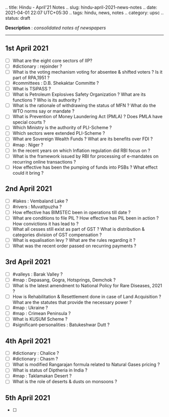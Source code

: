.. title: Hindu - April'21  Notes
.. slug: hindu-april-2021-news-notes
.. date: 2021-04-01 22:07 UTC+05:30
.. tags: hindu, news, notes
.. category: upsc
.. status: draft

**Description** : *consolidated notes of newspapers*

***
<!-- TEASER_END -->

## 1st April 2021
- [ ] What are the eight core sectors of IIP? 
- [ ] #dictionary : rejoinder ? 
- [ ] What is the voting mechanism voting for absentee & shifted voters ? Is it part of RPA,1951 ?
- [ ] #committees : D.B. Shekaktar Committe ? 
- [ ] What is TSiPASS ? 
- [ ] What is Petroleum Explosives Safety Organization ? What are its functions ? Who is its authority ? 
- [ ] What is the rationale of withdrawing the status of MFN ? What do the WTO norms say or mandate ?
- [ ] What is Prevention of Money Laundering Act (PMLA) ? Does PMLA have special courts ?
- [ ] Which Ministry is the authority of PLI-Scheme ? 
- [ ] Which sectors were extended PLI-Scheme ?
- [ ] What are Sovereign Wealth Funds ? What are its benefits over FDI ? 
- [ ] #map : Niger ? 
- [ ] In the recent years on which Inflation regulation did RBI focus on ? 
- [ ] What is the framework issued by RBI for processing of e-mandates on recurring online transactions ? 
- [ ] How effective has been the pumping of funds into PSBs ? What effect could it bring ?

## 2nd April 2021
- [ ] #lakes : Vembaland Lake ? 
- [ ] #rivers : Muvattpuzha ? 
- [ ] How effective has BIMSTEC been in operations till date ? 
- [ ] What are conditions to file PIL ? How effective has PIL been in action ? How convictions it has lead to ? 
- [ ] What all cesses still exist as part of GST ? What is distribution & categories division of GST compensation ? 
- [ ] What is equalisation levy ? What are the rules regarding it ? 
- [ ] What was the recent order passed on recurring payments ? 

## 3rd April 2021
- [ ] #valleys : Barak Valley ? 
- [ ] #map : Depasang, Gogra, Hotsprings, Demchok ? 
- [ ] What is the latest amendment to National Policy for Rare Diseases, 2021 ?
- [ ] How is Rehabilitation & Resettlement done in case of Land Acquisition ? What are the statutes that provide the necessary power ?
- [ ] #map : Ukraine ? 
- [ ] #map : Crimean Peninsula ? 
- [ ] What is KUSUM Scheme ? 
- [ ] #significant-personalities : Batukeshwar Dutt ? 

## 4th April 2021
- [ ] #dictionary : Chalice ? 
- [ ] #dictionary : Chasm ? 
- [ ] What is modified Rangarajan formula related to Natural Gases pricing ? 
- [ ] What is status of Diptheria in India ? 
- [ ] #map : Taklamakan Desert ? 
- [ ] What is the role of deserts & dusts on monsoons ?

## 5th April 2021
- [ ] 